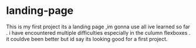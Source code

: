 # landing-page
This is my first project its a landing page ,im gonna use all ive learned so far .
i have encountered multiple difficulties especially in the culumn flexboxes .
it couldve been better but id say its looking good for a first project.